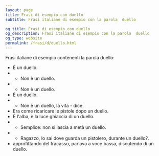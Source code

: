 ```yaml
---
layout: page
title: Frasi di esempio con duello 
subtitle: Frasi italiane di esempio con la parola  duello

og_title: Frasi di esempio con duello 
og_description: Frasi italiane di esempio con la parola  duello
og_type: website
permalink: /frasi/d/duello.html
---
```


Frasi italiane di esempio contenenti la parola duello:


- È un duello.
- - Non è un duello.
- - Non è un duello.
- È un duello.
- - Non è un duello, la vita - dice.
- Era come ricaricare le pistole dopo un duello.
- È l'alba, è la luce ghiaccia di un duello.
- - Semplice: non si lascia a metà un duello.
- - Ragazzo, lo sai dove guarda un pistolero, durante un duello?.
- approfittando del fracasso, parlava a voce bassa, discutendo di un duello.
